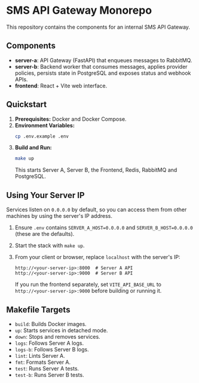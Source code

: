 # SMS API Gateway Monorepo

This repository contains the components for an internal SMS API Gateway.

## Components

* **server-a**: API Gateway (FastAPI) that enqueues messages to RabbitMQ.
* **server-b**: Backend worker that consumes messages, applies provider policies, persists state in PostgreSQL and exposes status and webhook APIs.
* **frontend**: React + Vite web interface.

## Quickstart

1. **Prerequisites:** Docker and Docker Compose.
2. **Environment Variables:**
   ```bash
   cp .env.example .env
   ```
3. **Build and Run:**
   ```bash
   make up
   ```
   This starts Server A, Server B, the Frontend, Redis, RabbitMQ and PostgreSQL.

## Using Your Server IP

Services listen on `0.0.0.0` by default, so you can access them from other machines by using the server's IP address.

1. Ensure `.env` contains `SERVER_A_HOST=0.0.0.0` and `SERVER_B_HOST=0.0.0.0` (these are the defaults).
2. Start the stack with `make up`.
3. From your client or browser, replace `localhost` with the server's IP:

   ```text
   http://<your-server-ip>:8000  # Server A API
   http://<your-server-ip>:9000  # Server B API
   ```

   If you run the frontend separately, set `VITE_API_BASE_URL` to `http://<your-server-ip>:9000` before building or running it.

## Makefile Targets

* `build`: Builds Docker images.
* `up`: Starts services in detached mode.
* `down`: Stops and removes services.
* `logs`: Follows Server A logs.
* `logs-b`: Follows Server B logs.
* `lint`: Lints Server A.
* `fmt`: Formats Server A.
* `test`: Runs Server A tests.
* `test-b`: Runs Server B tests.
